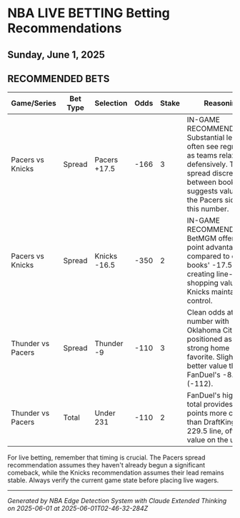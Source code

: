# NBA LIVE BETTING Betting Recommendations
## Sunday, June 1, 2025

## RECOMMENDED BETS
| Game/Series | Bet Type | Selection | Odds | Stake | Reasoning |
|-------------|----------|-----------|------|-------|-----------|
| Pacers vs Knicks | Spread | Pacers +17.5 | -166 | 3 | IN-GAME RECOMMENDATION: Substantial leads often see regression as teams relax defensively. The spread discrepancy between books suggests value on the Pacers side at this number. |
| Pacers vs Knicks | Spread | Knicks -16.5 | -350 | 2 | IN-GAME RECOMMENDATION: BetMGM offers a full point advantage compared to other books' -17.5 lines, creating line-shopping value if the Knicks maintain control. |
| Thunder vs Pacers | Spread | Thunder -9 | -110 | 3 | Clean odds at a key number with Oklahoma City positioned as a strong home favorite. Slightly better value than FanDuel's -8.5 (-112). |
| Thunder vs Pacers | Total | Under 231 | -110 | 2 | FanDuel's higher total provides 1.5 points more cushion than DraftKings' 229.5 line, offering value on the under. |

For live betting, remember that timing is crucial. The Pacers spread recommendation assumes they haven't already begun a significant comeback, while the Knicks recommendation assumes their lead remains stable. Always verify the current game state before placing live wagers.

---
*Generated by NBA Edge Detection System with Claude Extended Thinking on 2025-06-01 at 2025-06-01T02-46-32-284Z*
